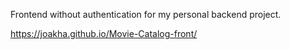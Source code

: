 Frontend without authentication for my personal backend project.

https://joakha.github.io/Movie-Catalog-front/
